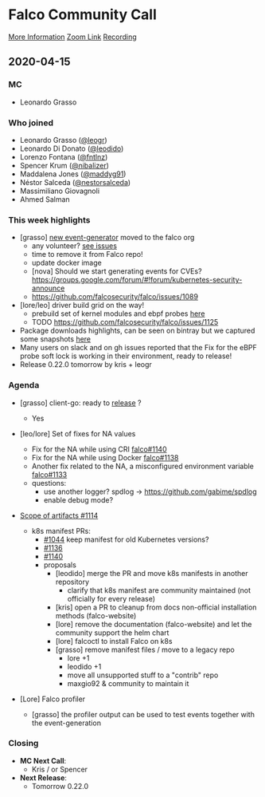 # Falco Community Call

[More Information](https://github.com/falcosecurity/community)
[Zoom Link](https://sysdig.zoom.us/my/falco)
[Recording](https://youtu.be/B3o5W6iEUiw)

## 2020-04-15

### MC

- Leonardo Grasso
 

### Who joined

- Leonardo Grasso ([@leogr](https://github.com/leogr))
- Leonardo Di Donato ([@leodido](https://github.com/leodido))
- Lorenzo Fontana ([@fntlnz](https://github.com/fntlnz))
- Spencer Krum ([@nibalizer](https://github.com/nibalizer))
- Maddalena Jones ([@maddyg91](https://github.com/maddyg91))
- Néstor Salceda ([@nestorsalceda](https://github.com/nestorsalceda))
- Massimiliano Giovagnoli
- Ahmed Salman


### This week highlights

- [grasso] [new event-generator](https://github.com/falcosecurity/event-generator) moved to the falco org
    - any volunteer? [see issues](https://github.com/falcosecurity/event-generator/issues)
    - time to remove it from Falco repo!
    - update docker image
    - [nova] Should we start generating events for CVEs? https://groups.google.com/forum/#!forum/kubernetes-security-announce
    - https://github.com/falcosecurity/falco/issues/1089
- [lore/leo] driver build grid on the way!
    - prebuild set of kernel modules and ebpf probes [here](https://bintray.com/beta/#/falcosecurity/driver)
    - TODO https://github.com/falcosecurity/falco/issues/1125
- Package downloads highlights, can be seen on bintray but we captured some snapshots [here](https://fs.fntlnz.wtf/images/falco-packages-report-15-apr-2020/)
- Many users on slack and on gh issues reported that the Fix for the eBPF probe soft lock is working in their environment, ready to release!
- Release 0.22.0 tomorrow by kris + leogr

### Agenda

- [grasso] client-go: ready to [release](https://github.com/falcosecurity/client-go/blob/master/release.md) ?
    - Yes
- [leo/lore] Set of fixes for NA values
    - Fix for the NA while using CRI [falco#1140](https://github.com/falcosecurity/falco/pull/1140)
    - Fix for the NA while using Docker [falco#1138](https://github.com/falcosecurity/falco/pull/1138)
    - Another fix related to the NA, a misconfigured environment variable [falco#1133](https://github.com/falcosecurity/falco/pull/1133)
    - questions:
        - use another logger? spdlog -> https://github.com/gabime/spdlog
        - enable debug mode?
        
- [Scope of artifacts #1114](https://github.com/falcosecurity/falco/issues/1114)
    - k8s manifest PRs: 
        - [#1044](https://github.com/falcosecurity/falco/pull/1044#issuecomment-613362324) keep manifest for old Kubernetes versions?
        - [#1136](https://github.com/falcosecurity/falco/pull/1136)
        - [#1140](https://github.com/falcosecurity/falco/pull/1140)
        - proposals
            - [leodido] merge the PR and move k8s manifests in another repository
                - clarify that k8s manifest are community maintained (not officially for every release)
            - [kris] open a PR to cleanup from docs non-official installation methods (falco-website)
            - [lore] remove the documentation (falco-website) and let the community support the helm chart
            - [lore] falcoctl to install Falco on k8s
            - [grasso] remove manifest files / move to a legacy repo
                - lore +1
                - leodido +1
                - move all unsupported stuff to a "contrib" repo
                - maxgio92 & community to maintain it
         
- [Lore] Falco profiler
    - [grasso] the profiler output can be used to test events together with the event-generation

### Closing

- **MC Next Call**:
    - Kris / or Spencer
- **Next Release**: 
    - Tomorrow 0.22.0
